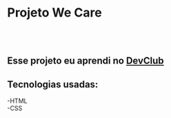 <h1> Projeto We Care</h1>
<br>
<br>
<h2><h2>Esse projeto eu aprendi no <a href="https://romolfomori.com.br/devclub">DevClub</a></h2>
<H2>Tecnologias usadas:</H2>
-HTML
<br>
-CSS
<br>
<br>
